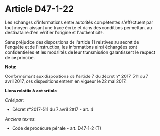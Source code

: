 # Article D47-1-22

Les échanges d'informations entre autorités compétentes s'effectuent par tout moyen laissant une trace écrite et dans des
conditions permettant au destinataire d'en vérifier l'origine et l'authenticité.

Sans préjudice des dispositions de l'article 11 relatives au secret de l'enquête et de l'instruction, les informations ainsi
échangées sont confidentielles et les modalités de leur transmission garantissent le respect de ce principe.

**Nota:**

Conformément aux dispositions de l'article 7 du décret n° 2017-511 du 7 avril 2017, ces dispositions entrent en vigueur le 22
mai 2017.

**Liens relatifs à cet article**

_Créé par_:

  - Décret n°2017-511 du 7 avril 2017 - art. 4

_Anciens textes_:

  - Code de procédure pénale - art. D47-1-2 (T)
